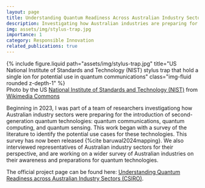 ```yaml
---
layout: page
title: Understanding Quantum Readiness Across Australian Industry Sectors
description: Investigating how Australian industries are preparing for new quantum technologies
img: assets/img/stylus-trap.jpg
importance: 1
category: Responsible Innovation
related_publications: true
---
```


<div class="row">
    <div class="col-sm mt-3 mt-md-0">
        {% include figure.liquid path="assets/img/stylus-trap.jpg" title="US National Institute of Standards and Technology (NIST) stylus trap that hold a single ion for potential use in quantum communications" class="img-fluid rounded z-depth-1" %}
    </div>
</div>
<div class="caption">
    Photo by the US <a href="https://www.nist.gov/">National Institute of Standards and Technology (NIST)</a> from <a href="https://commons.wikimedia.org/wiki/File:Stylus_trap_(5940501089).jpg">Wikimedia Commons</a>
</div>

Beginning in 2023, I was part of a team of researchers investigationg how Australian industry sectors were preparing for the introduction of second-generation quantum technologies: quantum communications, quantum computing, and quantum sensing. This work began with a survey of the literature to identify the potential use cases for these technologies. This survey has now been released {%cite baruwal2024mapping}. We also interviewed representatives of Australian industry sectors for their perspective, and are working on a wider survey of Australian industries on their awareness and preparations for quantum technologies.

The official project page can be found here: <a href="https://research.csiro.au/ri/understanding-quantum-readiness-across-australian-industry-sectors/">Understanding Quantum Readiness across Australian Industry Sectors (CSIRO)</a>.
